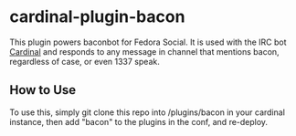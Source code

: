 # cardinal-plugin-bacon
This plugin powers baconbot for Fedora Social.  It is used with the IRC bot [Cardinal](https://github.com/JohnMaguire/Cardinal/) and responds to any message in channel that mentions bacon, regardless of case, or even 1337 speak.

## How to Use

To use this, simply git clone this repo into /plugins/bacon in your cardinal instance, then add "bacon" to the plugins in the conf, and re-deploy.
